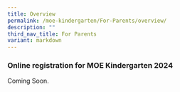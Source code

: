 ```yaml
---
title: Overview
permalink: /moe-kindergarten/For-Parents/overview/
description: ""
third_nav_title: For Parents
variant: markdown
---
```

### Online registration for MOE Kindergarten 2024

Coming Soon.